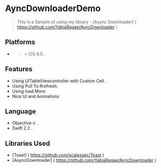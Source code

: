 # AyncDownloaderDemo
> This is a Sample of using my library - [Async Downloader] ( https://github.com/YahiaRagae/AyncDownloader )

## Platforms ##
- >= iOS 8.0 .

## Features ##
- Using UITableViewcontroller with Custom Cell .
- Using Pull To Rrefresh.
- Using load More.
- Nice UI and Animations 

## Language ##
- Objective-c .
- Swift 2.2 .


## Libraries Used ## 
- [Toast] ( https://github.com/scalessec/Toast )
- [AsyncDownloader]  ( https://github.com/YahiaRagae/AyncDownloader  ) 

